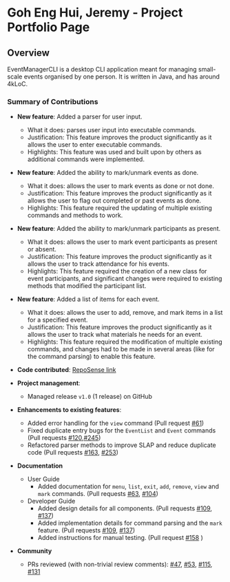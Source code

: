 # Goh Eng Hui, Jeremy - Project Portfolio Page

## Overview
EventManagerCLI is a desktop CLI application meant for managing small-scale events organised by one person. It is written in Java, and has around 4kLoC.

### Summary of Contributions
* **New feature**: Added a parser for user input.
  * What it does: parses user input into executable commands.
  * Justification: This feature improves the product significantly as it allows the user to enter executable commands.
  * Highlights: This feature was used and built upon by others as additional commands were implemented.

* **New feature**: Added the ability to mark/unmark events as done.
  * What it does: allows the user to mark events as done or not done.
  * Justification: This feature improves the product significantly as it allows the user to flag out completed or past events as done.
  * Highlights: This feature required the updating of multiple existing commands and methods to work.

* **New feature**: Added the ability to mark/unmark participants as present.
  * What it does: allows the user to mark event participants as present or absent.
  * Justification: This feature improves the product significantly as it allows the user to track attendance for his events.
  * Highlights: This feature required the creation of a new class for event participants, and significant changes were required to existing methods that modified the participant list.

* **New feature**: Added a list of items for each event.
  * What it does: allows the user to add, remove, and mark items in a list for a specified event.
  * Justification: This feature improves the product significantly as it allows the user to track what materials he needs for an event.
  * Highlights: This feature required the modification of multiple existing commands, and changes had to be made in several areas (like for the command parsing) to enable this feature.

* **Code contributed**: [RepoSense link](https://nus-cs2113-ay2425s1.github.io/tp-dashboard/?search=&sort=groupTitle&sortWithin=title&timeframe=commit&mergegroup=&groupSelect=groupByRepos&breakdown=true&checkedFileTypes=docs~functional-code~test-code~other&since=2024-09-20&tabOpen=true&tabType=authorship&tabAuthor=jemehgoh&tabRepo=AY2425S1-CS2113-W13-3%2Ftp%5Bmaster%5D&authorshipIsMergeGroup=false&authorshipFileTypes=docs~functional-code~test-code~other&authorshipIsBinaryFileTypeChecked=false&authorshipIsIgnoredFilesChecked=false)
* **Project management**:
  * Managed release `v1.0` (1 release) on GitHub

* **Enhancements to existing features**:
  * Added error handling for the `view` command (Pull request [#61](https://github.com/AY2425S1-CS2113-W13-3/tp/pull/61))
  * Fixed duplicate entry bugs for the `EventList` and `Event` commands (Pull requests [#120](https://github.com/AY2425S1-CS2113-W13-3/tp/pull/120),[#245](https://github.com/AY2425S1-CS2113-W13-3/tp/pull/245))
  * Refactored parser methods to improve SLAP and reduce duplicate code (Pull requests [#163](https://github.com/AY2425S1-CS2113-W13-3/tp/pull/163), [#253](https://github.com/AY2425S1-CS2113-W13-3/tp/pull/253))

* **Documentation**
  * User Guide
    * Added documentation for `menu`, `list`, `exit`, `add`, `remove`, `view` and `mark` commands. (Pull requests [#63](https://github.com/AY2425S1-CS2113-W13-3/tp/pull/63), [#104](https://github.com/AY2425S1-CS2113-W13-3/tp/pull/104))
  * Developer Guide
    * Added design details for all components. (Pull requests [#109](https://github.com/AY2425S1-CS2113-W13-3/tp/pull/109), [#137](https://github.com/AY2425S1-CS2113-W13-3/tp/pull/137))
    * Added implementation details for command parsing and the `mark` feature. (Pull requests [#109](https://github.com/AY2425S1-CS2113-W13-3/tp/pull/109), [#137](https://github.com/AY2425S1-CS2113-W13-3/tp/pull/137))
    * Added instructions for manual testing. (Pull request [#158](https://github.com/AY2425S1-CS2113-W13-3/tp/pull/158) ) 
* **Community**
  * PRs reviewed (with non-trivial review comments): [#47](https://github.com/AY2425S1-CS2113-W13-3/tp/pull/47), [#53](https://github.com/AY2425S1-CS2113-W13-3/tp/pull/53), [#115](https://github.com/AY2425S1-CS2113-W13-3/tp/pull/115), [#131](https://github.com/AY2425S1-CS2113-W13-3/tp/pull/131)
